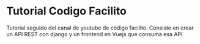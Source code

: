 # Tutorial Codigo Facilito
Tutorial seguido del canal de youtube de código facilito. Consiste en crear un API REST con django y un frontend en Vuejs que consuma esa API
